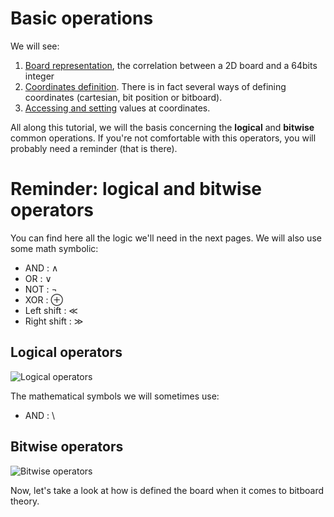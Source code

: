 # Basic operations  

We will see:
1. [Board representation](markdowns/board.md), the correlation between a 2D board and a 64bits integer
2. [Coordinates definition](markdowns/coordinates.md). There is in fact several ways of defining coordinates (cartesian, bit position or bitboard).
3. [Accessing and setting](markdowns/single_cell_operations.md) values at coordinates.

All along this tutorial, we will the basis concerning the **logical** and **bitwise** common operations. If you're not comfortable with this operators, you will probably need a reminder (that is there).

# Reminder: logical and bitwise operators

You can find here all the logic we'll need in the next pages. We will also use some math symbolic:
* AND : $`\wedge`$
* OR : $`\vee`$
* NOT : $`\neg`$
* XOR : $`\oplus`$
* Left shift : $`\ll`$
* Right shift : $`\gg`$

## Logical operators

![Logical operators](http://shukaiyang.myweb.hinet.net/cpp/figures/bitwiseops.gif)

The mathematical symbols we will sometimes use:
* AND : \

## Bitwise operators

![Bitwise operators](http://www.circuitsgallery.com/wp-content/uploads/2012/07/Bitwise-operators-in-C.png)

Now, let's take a look at how is defined the board when it comes to bitboard theory.
